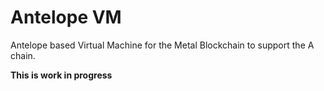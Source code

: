 # Antelope VM

Antelope based Virtual Machine for the Metal Blockchain to support the A chain.

**This is work in progress**